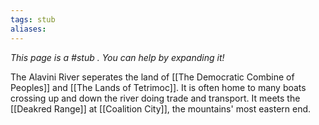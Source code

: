 ```yaml
---
tags: stub
aliases:
---
```


*This page is a #stub . You can help by expanding it!*

The Alavini River seperates the land of [[The Democratic Combine of Peoples]] and [[The Lands of Tetrimoc]]. It is often home to many boats crossing up and down the river doing trade and transport. It meets the [[Deakred Range]] at [[Coalition City]], the mountains' most eastern end.